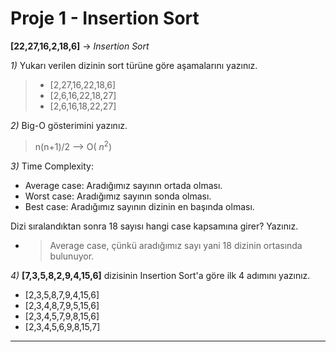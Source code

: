# Proje 1 - Insertion Sort
**[22,27,16,2,18,6]** -> *Insertion Sort*

*1)* Yukarı verilen dizinin sort türüne göre aşamalarını yazınız.
>- [2,27,16,22,18,6]
>- [2,6,16,22,18,27]
>- [2,6,16,18,22,27]

*2)* Big-O gösterimini yazınız.

> n(n+1)/2 --> O( $n^2$)

*3)* Time Complexity: 
- Average case: Aradığımız sayının ortada olması.
- Worst case: Aradığımız sayının sonda olması.
- Best case: Aradığımız sayının dizinin en başında olması.

 Dizi sıralandıktan sonra 18 sayısı hangi case kapsamına girer? Yazınız.

 - > Average case, çünkü aradığımız sayı yani 18 dizinin ortasında bulunuyor.

*4)* **[7,3,5,8,2,9,4,15,6]** dizisinin Insertion Sort'a göre ilk 4 adımını yazınız.
<ul>
<li>[2,3,5,8,7,9,4,15,6]
<li>[2,3,4,8,7,9,5,15,6]
<li>[2,3,4,5,7,9,8,15,6]
<li>[2,3,4,5,6,9,8,15,7]</ul>
<hr>